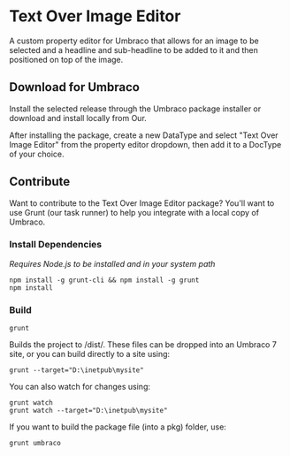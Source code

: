 # Text Over Image Editor

A custom property editor for Umbraco that allows for an image to be selected and a headline and sub-headline to be added to it and then positioned on top of the image.

## Download for Umbraco

Install the selected release through the Umbraco package installer or download and install locally from Our.

After installing the package, create a new DataType and select "Text Over Image Editor" from the property editor dropdown, then add it to a DocType of your choice.

## Contribute

Want to contribute to the Text Over Image Editor package? You'll want to use Grunt (our task runner) to help you integrate with a local copy of Umbraco.

### Install Dependencies
*Requires Node.js to be installed and in your system path*

    npm install -g grunt-cli && npm install -g grunt
    npm install

### Build

    grunt

Builds the project to /dist/. These files can be dropped into an Umbraco 7 site, or you can build directly to a site using:

    grunt --target="D:\inetpub\mysite"

You can also watch for changes using:

    grunt watch
    grunt watch --target="D:\inetpub\mysite"

If you want to build the package file (into a pkg) folder, use:

    grunt umbraco
